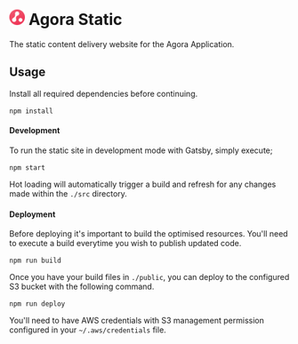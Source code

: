 # <img src="/src/images/favicon-32x32.png" alt="Logo" height="28px"> Agora Static
The static content delivery website for the Agora Application.

## Usage
Install all required dependencies before continuing.
```
npm install
```

#### Development
To run the static site in development mode with Gatsby, simply execute;
```
npm start
```
Hot loading will automatically trigger a build and refresh for any changes made within the `./src` directory.

#### Deployment
Before deploying it's important to build the optimised resources. You'll need to execute a build everytime you wish to publish updated code.
```
npm run build
```
Once you have your build files in `./public`, you can deploy to the configured S3 bucket with the following command.
```
npm run deploy
```
You'll need to have AWS credentials with S3 management permission configured in your `~/.aws/credentials` file.